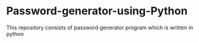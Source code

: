 # Password-generator-using-Python
This repository consists of password generator program which is written in python
